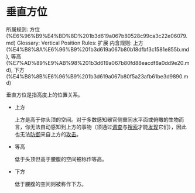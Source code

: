 # 垂直方位

所属规则: 方位 (%E6%96%B9%E4%BD%8D%201b3d619a067b80528c99ca3c22e06079.md)
Glossary: Vertical Position
Rules: 扩展
内含规则: 上方 (%E4%B8%8A%E6%96%B9%201b3d619a067b80b18dfbf3c1581e855b.md), 等高 (%E7%AD%89%E9%AB%98%201b3d619a067b80fd88eacdf8a0dd9e20.md), 下方 (%E4%B8%8B%E6%96%B9%201b3d619a067b80f5a23afb61be3d9890.md)

垂直方位是指高度上的位置关系。

- 上方
    
    
    上方是高于你头顶的空间。对于多数感知器官侧重同水平面或俯瞰的生物而言，你无法自动感知到上方的事物（须通过[调查](%E8%B0%83%E6%9F%A5%201b3d619a067b80bf9787e494961fe83b.md)与[搜索](%E6%90%9C%E7%B4%A2%201b3d619a067b80348690db174dd24f18.md)才能[发现](%E5%8F%91%E7%8E%B0%201b3d619a067b8030b4b1d1eba3a2e1a6.md)它们），因此也无法[防御](%E9%98%B2%E5%BE%A1%201b4d619a067b80c1b469edf3fc8d5ea0.md)来自上方的[攻击](%E6%94%BB%E5%87%BB%201b5d619a067b80ab8482e091a267f3f3.md)。
    
- 等高
    
    
    低于头顶但高于腰腹的空间被称作等高。
    
- 下方
    
    
    低于腰腹的空间则被称作下方。